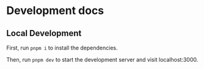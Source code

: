 # Development docs

## Local Development

First, run `pnpm i` to install the dependencies.

Then, run `pnpm dev` to start the development server and visit localhost:3000.
